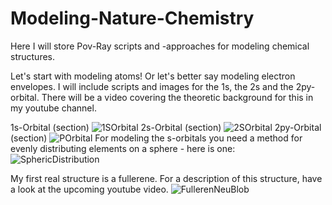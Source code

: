 # Modeling-Nature-Chemistry
Here I will store Pov-Ray scripts and -approaches for modeling chemical structures. 

Let's start with modeling atoms! Or let's better say modeling electron envelopes. I will include scripts and images for the 1s, the 2s and the 2py-orbital. There will be a video covering the theoretic background for this in my youtube channel. 

1s-Orbital (section)
![1SOrbital](https://github.com/tjrfester/Modeling-Nature-Chemistry/assets/153545618/aa16ec50-9b81-4075-ad75-6855ffb747c8)
2s-Orbital (section)
![2SOrbital](https://github.com/tjrfester/Modeling-Nature-Chemistry/assets/153545618/0fe65219-5e03-4ef3-9c90-1bfc5ee3a968)
2py-Orbital (section)
![POrbital](https://github.com/tjrfester/Modeling-Nature-Chemistry/assets/153545618/6481eb9e-bdc6-4a89-a4cb-a9757cc54e20)
For modeling the s-orbitals you need a method for evenly distributing elements on a sphere - here is one: 
![SphericDistribution](https://github.com/tjrfester/Modeling-Nature-Chemistry/assets/153545618/e9ca050c-8ff0-48d6-84ba-7648cd3bf571)



My first real structure is a fullerene. For a description of this structure, have a look at the upcoming youtube video. 
![FullerenNeuBlob](https://github.com/tjrfester/Modeling-Nature-Chemistry/assets/153545618/308f053d-ecd4-4561-a12b-598367c74690)
